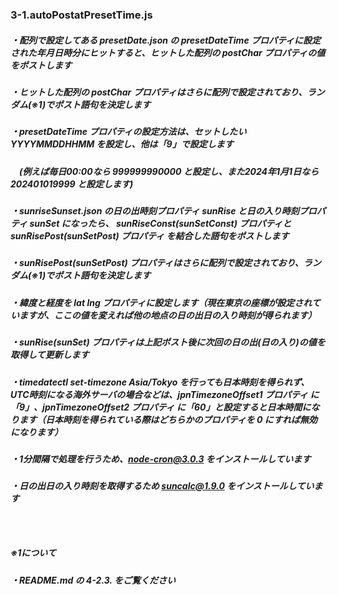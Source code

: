### 3-1.autoPostatPresetTime.js
##### ・配列で設定してある presetDate.json の presetDateTime プロパティに設定された年月日時分にヒットすると、ヒットした配列の postChar プロパティの値をポストします
##### ・ヒットした配列の postChar プロパティはさらに配列で設定されており、ランダム(※1)でポスト語句を決定します
##### ・presetDateTime プロパティの設定方法は、セットしたい YYYYMMDDHHMM を設定し、他は「9」で設定します
##### 　(例えば毎日00:00なら 999999990000 と設定し、また2024年1月1日なら 202401019999 と設定します)
##### ・sunriseSunset.json の日の出時刻プロパティ sunRise と日の入り時刻プロパティ sunSet になったら、 sunRiseConst(sunSetConst) プロパティと sunRisePost(sunSetPost) プロパティ を結合した語句をポストします
##### ・sunRisePost(sunSetPost) プロパティはさらに配列で設定されており、ランダム(※1)でポスト語句を決定します
##### ・緯度と経度を lat lng プロパティに設定します（現在東京の座標が設定されていますが、ここの値を変えれば他の地点の日の出日の入り時刻が得られます）
##### ・sunRise(sunSet) プロパティは上記ポスト後に次回の日の出(日の入り)の値を取得して更新します
##### ・timedatectl set-timezone Asia/Tokyo を行っても日本時刻を得られず、UTC時刻になる海外サーバの場合などは、jpnTimezoneOffset1 プロパティ に「9」、jpnTimezoneOffset2 プロパティ に「60」と設定すると日本時間になります（日本時刻を得られている際はどちらかのプロパティを 0 にすれば無効になります）
##### ・1分間隔で処理を行うため、node-cron@3.0.3 をインストールしています
##### ・日の出日の入り時刻を取得するため suncalc@1.9.0 をインストールしています
### 　
##### ※1について
##### ・README.md の 4-2.3. をご覧ください
